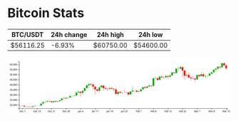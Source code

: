 # Bitcoin Stats

BTC/USDT|24h change|24h high|24h low|
|---|---|---|---|
|$56116.25|-6.93%|$60750.00|$54600.00|

<img src="./chart.svg">
